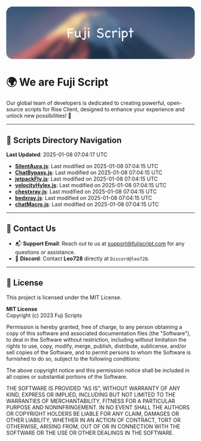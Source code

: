 ![Banner](.github/b.webp)

# 🌍 **We are Fuji Script**

Our global team of developers is dedicated to creating powerful, open-source scripts for Rise Client, designed to enhance your experience and unlock new possibilities! 🌟

---
<!-- SCRIPTS_NAVIGATION_START -->
## 📂 **Scripts Directory Navigation**

**Last Updated**: 2025-01-08 07:04:17 UTC

- **[SilentAura.js](scripts/SilentAura.js)**: Last modified on 2025-01-08 07:04:15 UTC
- **[ChatBypass.js](scripts/ChatBypass.js)**: Last modified on 2025-01-08 07:04:15 UTC
- **[jetpackFly.js](scripts/jetpackFly.js)**: Last modified on 2025-01-08 07:04:15 UTC
- **[velocityHylex.js](scripts/velocityHylex.js)**: Last modified on 2025-01-08 07:04:15 UTC
- **[chestxray.js](scripts/chestxray.js)**: Last modified on 2025-01-08 07:04:15 UTC
- **[bedxray.js](scripts/bedxray.js)**: Last modified on 2025-01-08 07:04:15 UTC
- **[chatMacro.js](scripts/chatMacro.js)**: Last modified on 2025-01-08 07:04:15 UTC

<!-- SCRIPTS_NAVIGATION_END -->

---

## 💬 **Contact Us**  
- 📬 **Support Email**: Reach out to us at [support@fujiscript.com](mailto:support@fujiscript.com) for any questions or assistance.  
- 💬 **Discord**: Contact **Leo728** directly at `Discord@leo728`.

---

## 📜 **License**

This project is licensed under the MIT License.  

**MIT License**  
Copyright (c) 2023 Fuji Scripts  

Permission is hereby granted, free of charge, to any person obtaining a copy of this software and associated documentation files (the "Software"), to deal in the Software without restriction, including without limitation the rights to use, copy, modify, merge, publish, distribute, sublicense, and/or sell copies of the Software, and to permit persons to whom the Software is furnished to do so, subject to the following conditions:  

The above copyright notice and this permission notice shall be included in all copies or substantial portions of the Software.  

THE SOFTWARE IS PROVIDED "AS IS", WITHOUT WARRANTY OF ANY KIND, EXPRESS OR IMPLIED, INCLUDING BUT NOT LIMITED TO THE WARRANTIES OF MERCHANTABILITY, FITNESS FOR A PARTICULAR PURPOSE AND NONINFRINGEMENT. IN NO EVENT SHALL THE AUTHORS OR COPYRIGHT HOLDERS BE LIABLE FOR ANY CLAIM, DAMAGES OR OTHER LIABILITY, WHETHER IN AN ACTION OF CONTRACT, TORT OR OTHERWISE, ARISING FROM, OUT OF OR IN CONNECTION WITH THE SOFTWARE OR THE USE OR OTHER DEALINGS IN THE SOFTWARE.  
